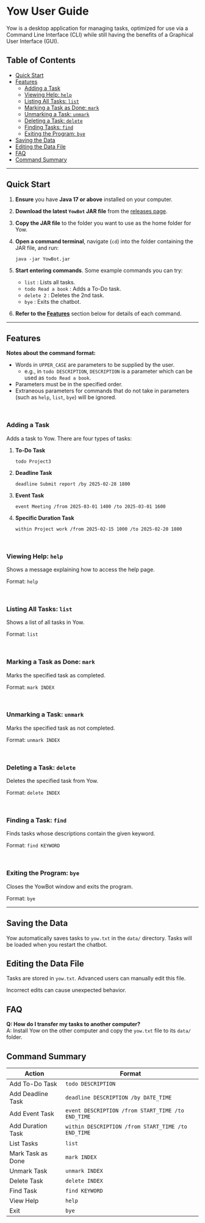 # Yow User Guide

Yow is a desktop application for managing tasks, optimized for use via a Command Line Interface (CLI) while still having the benefits of a Graphical User Interface (GUI).

## Table of Contents
- [Quick Start](#quick-start)
- [Features](#features)
    - [Adding a Task](#adding-a-task)
    - [Viewing Help: `help`](#viewing-help-help)
    - [Listing All Tasks: `list`](#listing-all-tasks-list)
    - [Marking a Task as Done: `mark`](#marking-a-task-as-done-mark)
    - [Unmarking a Task: `unmark`](#unmarking-a-task-unmark)
    - [Deleting a Task: `delete`](#deleting-a-task-delete)
    - [Finding Tasks: `find`](#finding-tasks-find)
    - [Exiting the Program: `bye`](#exiting-the-program-bye)
- [Saving the Data](#saving-the-data)
- [Editing the Data File](#editing-the-data-file)
- [FAQ](#faq)
- [Command Summary](#command-summary)

---

## Quick Start

1. **Ensure** you have **Java 17 or above** installed on your computer.
2. **Download the latest `YowBot` JAR file** from the [releases page](https://github.com/FooNicholas/ip/releases).
3. **Copy the JAR file** to the folder you want to use as the home folder for Yow.
4. **Open a command terminal**, navigate (`cd`) into the folder containing the JAR file, and run:
   ```
   java -jar YowBot.jar
   ```
5. **Start entering commands**. Some example commands you can try:
    - `list` : Lists all tasks.
    - `todo Read a book` : Adds a To-Do task.
    - `delete 2` : Deletes the 2nd task.
    - `bye` : Exits the chatbot.

6. **Refer to the [Features](#features)** section below for details of each command.

---

## Features

**Notes about the command format:**

- Words in `UPPER_CASE` are parameters to be supplied by the user.
    - e.g., in `todo DESCRIPTION`, `DESCRIPTION` is a parameter which can be used as `todo Read a book`.
- Parameters must be in the specified order.
- Extraneous parameters for commands that do not take in parameters (such as `help`, `list`, `bye`) will be ignored.

&nbsp;

### Adding a Task

Adds a task to Yow. There are four types of tasks:

1. **To-Do Task**
   ```
   todo Project3
   ```

2. **Deadline Task**
   ```
   deadline Submit report /by 2025-02-28 1800
   ```

3. **Event Task**
   ```
   event Meeting /from 2025-03-01 1400 /to 2025-03-01 1600
   ```

4. **Specific Duration Task**
   ```
   within Project work /from 2025-02-15 1000 /to 2025-02-20 1800
   ```

&nbsp;

### Viewing Help: `help`

Shows a message explaining how to access the help page.

Format: `help`

&nbsp;

### Listing All Tasks: `list`

Shows a list of all tasks in Yow.

Format: `list`

&nbsp;

### Marking a Task as Done: `mark`

Marks the specified task as completed.

Format: `mark INDEX`

&nbsp;

### Unmarking a Task: `unmark`

Marks the specified task as not completed.

Format: `unmark INDEX`

&nbsp;

### Deleting a Task: `delete`

Deletes the specified task from Yow.

Format: `delete INDEX`

&nbsp;

### Finding a Task: `find`

Finds tasks whose descriptions contain the given keyword.

Format: `find KEYWORD`

&nbsp;

### Exiting the Program: `bye`

Closes the YowBot window and exits the program.

Format: `bye`

---

## Saving the Data

Yow automatically saves tasks to `yow.txt` in the `data/` directory. Tasks will be loaded when you restart the chatbot.

## Editing the Data File

Tasks are stored in `yow.txt`. Advanced users can manually edit this file.

Incorrect edits can cause unexpected behavior.

## FAQ

**Q: How do I transfer my tasks to another computer?**  
A: Install Yow on the other computer and copy the `yow.txt` file to its `data/` folder.

## Command Summary

| Action            | Format                                             |
|-------------------|----------------------------------------------------|
| Add To-Do Task    | `todo DESCRIPTION`                                 |
| Add Deadline Task | `deadline DESCRIPTION /by DATE_TIME`               |
| Add Event Task    | `event DESCRIPTION /from START_TIME /to END_TIME`  |
| Add Duration Task | `within DESCRIPTION /from START_TIME /to END_TIME` |
| List Tasks        | `list`                                             |
| Mark Task as Done | `mark INDEX`                                       |
| Unmark Task       | `unmark INDEX`                                     |
| Delete Task       | `delete INDEX`                                     |
| Find Task         | `find KEYWORD`                                     |
| View Help         | `help`                                             |
| Exit              | `bye`                                              |
